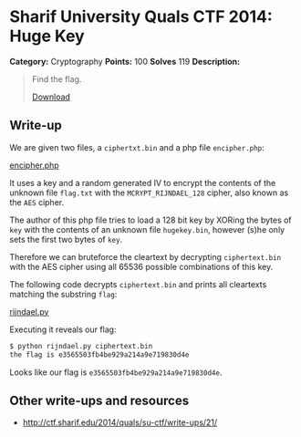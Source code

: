 # Sharif University Quals CTF 2014: Huge Key

**Category:** Cryptography
**Points:** 100
**Solves** 119
**Description:**

> Find the flag.
>
> [Download](hugekey.tar.gz)

## Write-up

We are given two files, a `ciphertxt.bin` and a php file `encipher.php`:

[encipher.php](encipher.php)

It uses a key and a random generated IV to encrypt the contents of the unknown file `flag.txt` with the `MCRYPT_RIJNDAEL_128` cipher, also known as the `AES` cipher.

The author of this php file tries to load a 128 bit key by XORing the bytes of `key` with the contents of an unknown file `hugekey.bin`, however (s)he only sets the first two bytes of `key`.

Therefore we can bruteforce the cleartext by decrypting `ciphertext.bin` with the AES cipher using all 65536 possible combinations of this key.

The following code decrypts `ciphertext.bin` and prints all cleartexts matching the substring `flag`:

[rijndael.py](rijndael.py)

Executing it reveals our flag:

```bash
$ python rijndael.py ciphertext.bin
the flag is e3565503fb4be929a214a9e719830d4e
```

Looks like our flag is `e3565503fb4be929a214a9e719830d4e`.
## Other write-ups and resources

* <http://ctf.sharif.edu/2014/quals/su-ctf/write-ups/21/>
